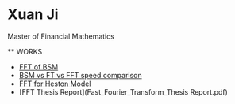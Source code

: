 # Xuan Ji 
Master of Financial Mathematics

** WORKS
- [FFT of BSM](Fourier_Transform_Heston_BSM.ipynb)
- [BSM vs FT vs FFT speed comparison](Speed_Comparison.ipynb)
- [FFT for Heston Model](fft_for_heston.ipynb)
- [FFT Thesis Report](Fast_Fourier_Transform_Thesis Report.pdf)

